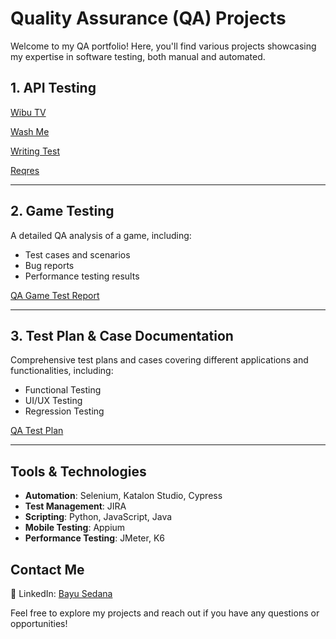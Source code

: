# Quality Assurance (QA) Projects

Welcome to my QA portfolio! Here, you'll find various projects showcasing my expertise in software testing, both manual and automated.

## 1. API Testing

[Wibu TV](https://documenter.getpostman.com/view/15027153/TzJuBJ63)

[Wash Me](https://documenter.getpostman.com/view/15027153/TzRSgTCb)

[Writing Test](https://documenter.getpostman.com/view/15027153/2sAYkBu2Pw)

[Reqres](https://documenter.getpostman.com/view/15027153/2sAYkBu2Py)

---

## 2. Game Testing
A detailed QA analysis of a game, including:
- Test cases and scenarios
- Bug reports
- Performance testing results

[QA Game Test Report](https://drive.google.com/drive/folders/1I6TK8Zzp6675-fLmT04rj1hLsqqZh1VR?usp=sharing)

---

## 3. Test Plan & Case Documentation
Comprehensive test plans and cases covering different applications and functionalities, including:
- Functional Testing
- UI/UX Testing
- Regression Testing

[QA Test Plan](https://drive.google.com/drive/folders/11lnS_O8YrXA3Ofe4l1Q9_nPJpVZSS1F2?usp=sharing)

---

## Tools & Technologies
- **Automation**: Selenium, Katalon Studio, Cypress
- **Test Management**: JIRA
- **Scripting**: Python, JavaScript, Java
- **Mobile Testing**: Appium
- **Performance Testing**: JMeter, K6

## Contact Me
🔗 LinkedIn: [Bayu Sedana](https://linkedin.com/in/bayusedana)  

Feel free to explore my projects and reach out if you have any questions or opportunities!
